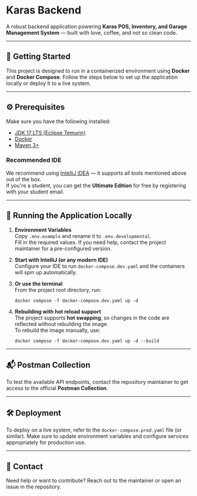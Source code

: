 # Karas Backend

A robust backend application powering **Karas POS, Inventory, and Garage Management System** — built with love, coffee, and not so clean code.

---

## 🚀 Getting Started

This project is designed to run in a containerized environment using **Docker** and **Docker Compose**. Follow the steps below to set up the application locally or deploy it to a live system.

---

## ⚙️ Prerequisites

Make sure you have the following installed:

- [JDK 17 LTS (Eclipse Temurin)](https://adoptium.net/temurin/releases/?version=17)
- [Docker](https://www.docker.com/)
- [Maven 3+](https://maven.apache.org/)

### Recommended IDE

We recommend using [IntelliJ IDEA](https://www.jetbrains.com/idea/download/) — it supports all tools mentioned above out of the box.  
If you're a student, you can get the **Ultimate Edition** for free by registering with your student email.

---

## 🧪 Running the Application Locally

1. **Environment Variables**  
   Copy `.env.example` and rename it to `.env.developmental`.  
   Fill in the required values. If you need help, contact the project maintainer for a pre-configured version.

2. **Start with IntelliJ (or any modern IDE)**  
   Configure your IDE to run `docker-compose.dev.yaml` and the containers will spin up automatically.

3. **Or use the terminal**  
   From the project root directory, run:

       docker compose -f docker-compose.dev.yaml up -d

4. **Rebuilding with hot reload support**  
   The project supports **hot swapping**, so changes in the code are reflected without rebuilding the image.  
   To rebuild the image manually, use:

       docker compose -f docker-compose.dev.yaml up -d --build

---

## 📬 Postman Collection

To test the available API endpoints, contact the repository maintainer to get access to the official **Postman Collection**.

---

## 🛠 Deployment

To deploy on a live system, refer to the `docker-compose.prod.yaml` file (or similar). Make sure to update environment variables and configure services appropriately for production use.

---

## 💬 Contact

Need help or want to contribute? Reach out to the maintainer or open an issue in the repository.
